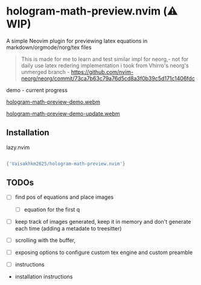 # hologram-math-preview.nvim (⚠️ WIP)

A simple Neovim plugin for previewing latex equations in markdown/orgmode/norg/tex files 

> This is made for me to learn and test similar impl for neorg,- not for daily use
> latex redering implementation i took from Vhirro's neorg's unmerged branch - https://github.com/nvim-neorg/neorg/commit/73ca7b63c79a76d5cd8a3f0b39c5d171c1406fdc

demo - current progress

[hologram-math-preview-demo.webm](https://github.com/Vaisakhkm2625/hologram-math-preview.nvim/assets/68694876/8f0f6610-2fa3-48c2-8e87-1cdecd7a2b03)

[hologram-math-preview-demo-update.webm](https://github.com/Vaisakhkm2625/hologram-math-preview.nvim/assets/68694876/2c3848f8-61ce-4028-bdea-eb074ab9e93f)

## Installation

lazy.nvim
```lua

{'Vaisakhkm2625/hologram-math-preview.nvim'}

```
## TODOs

- [ ] find pos of equations and place images
  - [ ] equation for the first q
- [ ] keep track of images generated, keep it in memory and don't generate each time (adding a metadate to treesitter)
- [ ] scrolling with the buffer, 
- [ ] exposing options to configure custom tex engine and custom preamble
- [ ] instructions


- installation instructions


